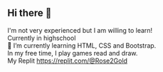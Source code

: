 ## Hi there 👋

I'm not very experienced but I am willing to learn! <br>
Currently in highschool<br>
🌱 I’m currently learning HTML, CSS and Bootstrap. <br>
In my free time, I play games read and draw.<br>
My Replit https://replit.com/@Rose2Gold


<!--
**Rose2Gold/Rose2Gold** is a ✨ _special_ ✨ repository because its `README.md` (this file) appears on your GitHub profile.

Here are some ideas to get you started:

- 🔭 I’m currently working on ...
- 👯 I’m looking to collaborate on ...
- 🤔 I’m looking for help with ...
- 💬 Ask me about ...
- 📫 How to reach me: ...
- 😄 Pronouns: Who knows! Not me thats for sure!
- ⚡ Fun fact: ...
-->
